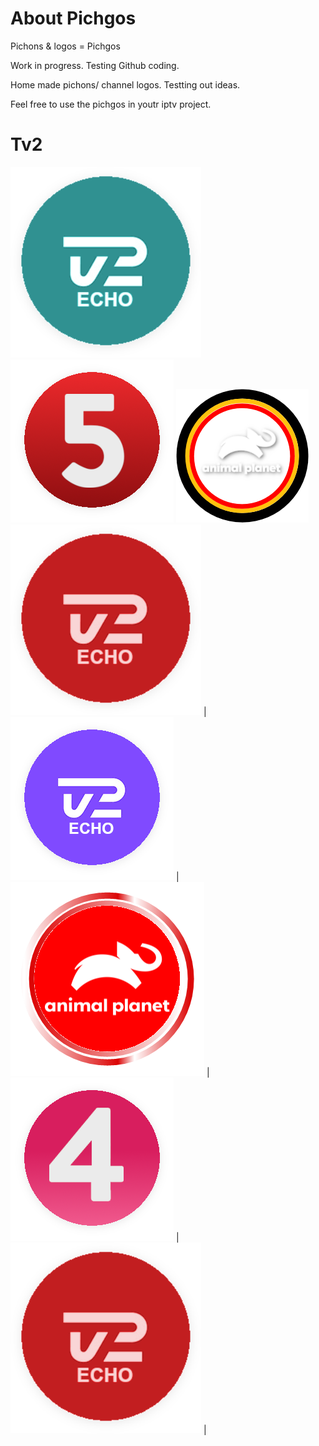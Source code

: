 # About Pichgos
Pichons & logos = Pichgos

Work in progress. Testing Github coding.

Home made pichons/ channel logos. Testting out ideas.

Feel free to use the pichgos in youtr iptv project.

# Tv2

![TV2 Play] ![TV2] ![TV2 News] ![TV2 Charlie] |
![TV2 Echo] | ![TV2 Fri] | ![TV2 Sport] | ![TV2 Sport X] |


[TV2 Echo]: https://github.com/makmango/Pichgos/blob/main/DK/TV2/Echo.png
[TV2 Play]: https://github.com/makmango/Pichgos/blob/main/DK/TV2/FRI.png
[TV2]: https://github.com/makmango/Pichgos/blob/main/DK/TV2/kanal5.png
[TV2 News]: https://github.com/makmango/Pichgos/blob/main/DK/TV2/lo1_1.png?raw=true
[TV2 Charlie]: https://github.com/makmango/Pichgos/blob/main/DK/TV2/News.png
[TV2 Echo]: https://github.com/makmango/Pichgos/blob/main/DK/TV2/lo1_1.png
[TV2 Fri]: https://github.com/makmango/Pichgos/blob/main/DK/TV2/Untitled%203.png
[TV2 Sport]: https://github.com/makmango/Pichgos/blob/main/DK/TV2/kanal4.png
[TV2 Sport X]: https://github.com/makmango/Pichgos/blob/main/DK/TV2/News.png

